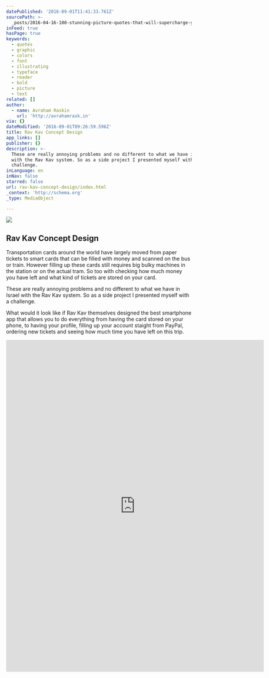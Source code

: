 ```yaml
---
datePublished: '2016-09-01T11:41:33.761Z'
sourcePath: >-
  _posts/2016-04-16-100-stunning-picture-quotes-that-will-supercharge-your-creat.md
inFeed: true
hasPage: true
keywords:
  - quotes
  - graphic
  - colors
  - font
  - illustrating
  - typeface
  - reader
  - bold
  - picture
  - text
related: []
author:
  - name: Avraham Raskin
    url: 'http://avrahamrask.in'
via: {}
dateModified: '2016-09-01T09:26:59.596Z'
title: Rav Kav Concept Design
app_links: []
publisher: {}
description: >-
  These are really annoying problems and no different to what we have in Israel
  with the Rav Kav system. So as a side project I presented myself with a
  challenge.
inLanguage: en
inNav: false
starred: false
url: rav-kav-concept-design/index.html
_context: 'http://schema.org'
_type: MediaObject

---
```

<article style=""><img src="https://s3-us-west-2.amazonaws.com/the-grid-img/p/099e88402d41a01035420958f28baef8acb07009.png" /><h1>Rav Kav Concept Design</h1><p>Transportation cards around the world have largely moved from paper tickets to smart cards that can be filled with money and scanned on the bus or train. However filling up these cards still requires big bulky machines in the station or on the actual tram. So too with checking how much money you have left and what kind of tickets are stored on your card.</p></article>

These are really annoying problems and no different to what we have in Israel with the Rav Kav system. So as a side project I presented myself with a challenge.

What would it look like if Rav Kav themselves designed the best smartphone app that allows you to do everything from having the card stored on your phone, to having your profile, filling up your account staight from PayPal, ordering new tickets and seeing how much time you have left on this trip.

<iframe src="https://cdn.embedly.com/widgets/media.html?src=https%3A%2F%2Fwww.behance.net%2Fgallery%2F38121181%2FRav-Kav-Transportation-Concept%3Fiframe%3D1&amp;url=https%3A%2F%2Fwww.behance.net%2Fgallery%2F38121181%2FRav-Kav-Transportation-Concept&amp;image=https%3A%2F%2Fmir-s3-cdn-cf.behance.net%2Fprojects%2F404%2F35d09d38121181.Y3JvcCwxNzExLDEzMzgsNjE4LDI1.png&amp;key=b7d04c9b404c499eba89ee7072e1c4f7&amp;type=text%2Fhtml&amp;scroll=auto&amp;schema=behance" width="700" height="900" scrolling="auto" frameborder="0" allowfullscreen="" style=""></iframe>